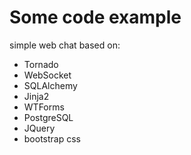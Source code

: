 Some code example
===
simple web chat based on:
  * Tornado
  * WebSocket
  * SQLAlchemy
  * Jinja2
  * WTForms
  * PostgreSQL
  * JQuery
  * bootstrap css
